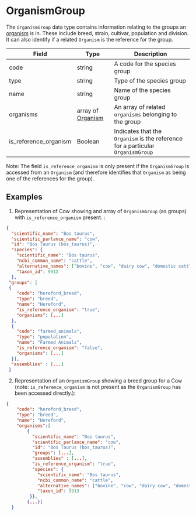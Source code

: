 # OrganismGroup

The `OrganismGroup` data type contains information relating to the groups an [organism](./organism.md) is in.  These include breed, strain, cultivar, population and division. It can also identify if a related `Organism` is the reference for the group.


| Field                     | Type               | Description                               |
|---------------------------|--------------------|-------------------------------------------|
| code                      | string             | A code for the species group           
| type                      | string             | Type of the species group   
| name                      | string             | Name of the species group     
| organisms                 | array of [Organism](./organism.md)  | An array of related `organisms` belonging to the group
| is_reference_organism     | Boolean            | Indicates that the `Organism` is the reference for a particular `OrganismGroup`

Note: The field `is_reference_organism` is only present if the `OrganismGroup` is accessed from an `Organism` (and therefore identifies that `Organism` as being one of the references for the group).  

## Examples

1. Representation of Cow showing and array of `OrganismGroup` (as groups) with `is_reference_organism` present. :

```json
{
  "scientific_name": "Bos taurus",
  "scientific_parlance_name": "cow",
  "id": "Bos Taurus (bos_taurus)",
  "species": {
    "scientific_name": "Bos taurus",
    "ncbi_common_name": "cattle",
    "alternative_names": ["bovine", "cow", "dairy cow", "domestic cattle", "domestic cow"],
    "taxon_id": 9913
  },
 "groups": [
 {
    "code": "hereford_breed",
    "type": "breed",
    "name": "Hereford",
    "is_reference_organism": "true",
    "organisms": [...]
  },
  {
    "code": "farmed_animals",
    "type": "population",
    "name": "Farmed Animals",
    "is_reference_organism": "false",
    "organisms": [...]
  }],
  "assemblies" : [...]
 }
```

2. Representation of an `OrganismGroup` showing a breed group for a Cow (note: `is_reference_organism` is not present as the `OrganismGroup` has been accessed directly.):

```json
{
    "code": "hereford_breed",
    "type": "breed",
    "name": "Hereford",
    "organisms":[
        {
          "scientific_name": "Bos taurus",
          "scientific_parlance_name": "cow",
          "id": "Bos Taurus (bos_taurus)",
          "groups": [...],
          "assemblies" : [...],
          "is_reference_organism": "true",
          "species": {
            "scientific_name": "Bos taurus",
            "ncbi_common_name": "cattle",
            "alternative_names": ["bovine", "cow", "dairy cow", "domestic cattle", "domestic cow"],
            "taxon_id": 9913
         }},
        {...}]
  }

```
